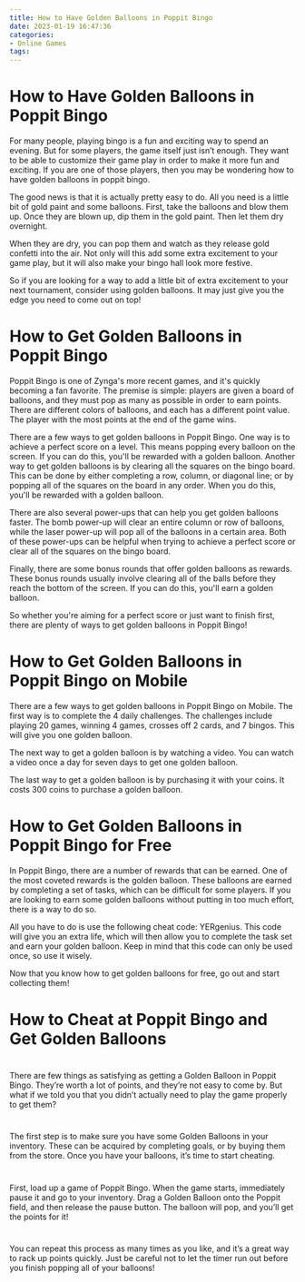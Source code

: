 ```yaml
---
title: How to Have Golden Balloons in Poppit Bingo 
date: 2023-01-19 16:47:36
categories:
- Online Games
tags:
---
```



#  How to Have Golden Balloons in Poppit Bingo 

For many people, playing bingo is a fun and exciting way to spend an evening. But for some players, the game itself just isn’t enough. They want to be able to customize their game play in order to make it more fun and exciting. If you are one of those players, then you may be wondering how to have golden balloons in poppit bingo.

The good news is that it is actually pretty easy to do. All you need is a little bit of gold paint and some balloons. First, take the balloons and blow them up. Once they are blown up, dip them in the gold paint. Then let them dry overnight.

When they are dry, you can pop them and watch as they release gold confetti into the air. Not only will this add some extra excitement to your game play, but it will also make your bingo hall look more festive.

So if you are looking for a way to add a little bit of extra excitement to your next tournament, consider using golden balloons. It may just give you the edge you need to come out on top!

#  How to Get Golden Balloons in Poppit Bingo 

Poppit Bingo is one of Zynga's more recent games, and it's quickly becoming a fan favorite. The premise is simple: players are given a board of balloons, and they must pop as many as possible in order to earn points. There are different colors of balloons, and each has a different point value. The player with the most points at the end of the game wins.

There are a few ways to get golden balloons in Poppit Bingo. One way is to achieve a perfect score on a level. This means popping every balloon on the screen. If you can do this, you'll be rewarded with a golden balloon. Another way to get golden balloons is by clearing all the squares on the bingo board. This can be done by either completing a row, column, or diagonal line; or by popping all of the squares on the board in any order. When you do this, you'll be rewarded with a golden balloon.

There are also several power-ups that can help you get golden balloons faster. The bomb power-up will clear an entire column or row of balloons, while the laser power-up will pop all of the balloons in a certain area. Both of these power-ups can be helpful when trying to achieve a perfect score or clear all of the squares on the bingo board.

Finally, there are some bonus rounds that offer golden balloons as rewards. These bonus rounds usually involve clearing all of the balls before they reach the bottom of the screen. If you can do this, you'll earn a golden balloon.

So whether you're aiming for a perfect score or just want to finish first, there are plenty of ways to get golden balloons in Poppit Bingo!

#  How to Get Golden Balloons in Poppit Bingo on Mobile 

There are a few ways to get golden balloons in Poppit Bingo on Mobile. The first way is to complete the 4 daily challenges. The challenges include playing 20 games, winning 4 games, crosses off 2 cards, and 7 bingos. This will give you one golden balloon.

The next way to get a golden balloon is by watching a video. You can watch a video once a day for seven days to get one golden balloon.

The last way to get a golden balloon is by purchasing it with your coins. It costs 300 coins to purchase a golden balloon.

#  How to Get Golden Balloons in Poppit Bingo for Free 

In Poppit Bingo, there are a number of rewards that can be earned. One of the most coveted rewards is the golden balloon. These balloons are earned by completing a set of tasks, which can be difficult for some players. If you are looking to earn some golden balloons without putting in too much effort, there is a way to do so. 

All you have to do is use the following cheat code: YERgenius. This code will give you an extra life, which will then allow you to complete the task set and earn your golden balloon. Keep in mind that this code can only be used once, so use it wisely. 

Now that you know how to get golden balloons for free, go out and start collecting them!

#  How to Cheat at Poppit Bingo and Get Golden Balloons

#

There are few things as satisfying as getting a Golden Balloon in Poppit Bingo. They’re worth a lot of points, and they’re not easy to come by. But what if we told you that you didn’t actually need to play the game properly to get them?

#

The first step is to make sure you have some Golden Balloons in your inventory. These can be acquired by completing goals, or by buying them from the store. Once you have your balloons, it’s time to start cheating.

#

First, load up a game of Poppit Bingo. When the game starts, immediately pause it and go to your inventory. Drag a Golden Balloon onto the Poppit field, and then release the pause button. The balloon will pop, and you’ll get the points for it!

#

You can repeat this process as many times as you like, and it’s a great way to rack up points quickly. Just be careful not to let the timer run out before you finish popping all of your balloons!